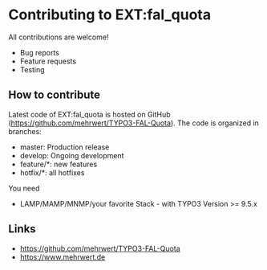# Contributing to EXT:fal_quota

All contributions are welcome!

* Bug reports
* Feature requests
* Testing

## How to contribute

Latest code of EXT:fal_quota is hosted on GitHub (https://github.com/mehrwert/TYPO3-FAL-Quota). The code is organized in branches:

* master: Production release
* develop: Ongoing development
* feature/*: new features
* hotfix/*: all hotfixes

You need

*   LAMP/MAMP/MNMP/your favorite Stack - with TYPO3 Version >= 9.5.x

## Links

* https://github.com/mehrwert/TYPO3-FAL-Quota
* https://www.mehrwert.de
